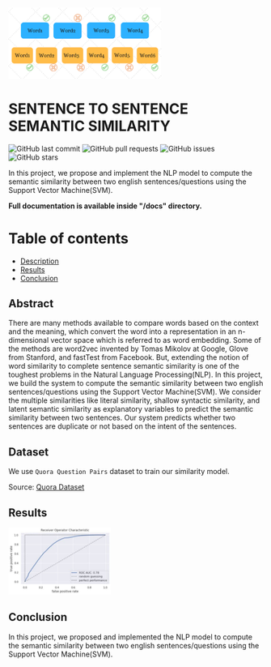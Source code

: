 <!-- Add banner here -->
<img src="img/banner.png" width="60%" height="5%">

# SENTENCE TO SENTENCE SEMANTIC SIMILARITY
<!-- Add buttons here -->
![GitHub last commit](https://img.shields.io/github/last-commit/bilalsp/S2S_Similarity_Model)
![GitHub pull requests](https://img.shields.io/github/issues-pr/bilalsp/S2S_Similarity_Model)
![GitHub issues](https://img.shields.io/github/issues-raw/bilalsp/S2S_Similarity_Model)
![GitHub stars](https://img.shields.io/github/stars/bilalsp/S2S_Similarity_Model)

<!-- Describe your project in brief -->
In this project,  we propose and implement the NLP model to compute the 
semantic similarity between two english sentences/questions using the Support Vector Machine(SVM).

**Full documentation is available inside "/docs" directory.**

# Table of contents
- [Description](#Abstract)
- [Results](#Results)
- [Conclusion](#Conclusion)

## Abstract
There are many methods available to compare words based on the context and the meaning, which convert the word into a representation in an n-dimensional vector space which is referred to as word embedding. Some of the methods are word2vec invented by Tomas Mikolov at Google, Glove from Stanford, and fastTest from Facebook. But, extending the notion of word similarity to complete sentence semantic similarity is one of the toughest problems in the Natural Language Processing(NLP). In this project, we build the system to compute the semantic similarity between two english sentences/questions using the Support Vector Machine(SVM). We consider the multiple similarities like literal similarity, shallow syntactic similarity, and latent semantic similarity as explanatory variables to predict the semantic similarity between two sentences. Our system predicts whether two sentences are duplicate or not based on the intent of the sentences.


## Dataset
We use `Quora Question Pairs` dataset to train our similarity model.

Source: [Quora Dataset](https://www.kaggle.com/c/quora-question-pairs)


## Results
<img src="img/ROC.jpg" width="40%" height="5%">


## Conclusion
In this project, we proposed and implemented the NLP model to compute the 
semantic similarity between two english sentences/questions using the Support Vector Machine(SVM).